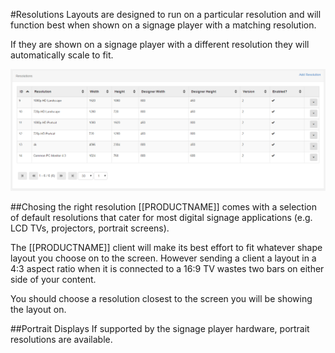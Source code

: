 <!--toc=layouts-->
#Resolutions
Layouts are designed to run on a particular resolution and will function best when shown on a signage player with a matching resolution.

If they are shown on a signage player with a different resolution they will automatically scale to fit.

![Resolution Admin](img/layouts_resolutions_admin.png)

##Chosing the right resolution
[[PRODUCTNAME]] comes with a selection of default resolutions that cater for most digital signage applications (e.g. LCD TVs, projectors, portrait screens).

The [[PRODUCTNAME]] client will make its best effort to fit whatever shape layout you choose on to the screen. However sending a client a layout in a 4:3 aspect ratio when it is connected to a 16:9 TV wastes two bars on either side of your content.

You should choose a resolution closest to the screen you will be showing the layout on.

##Portrait Displays
If supported by the signage player hardware, portrait resolutions are available.